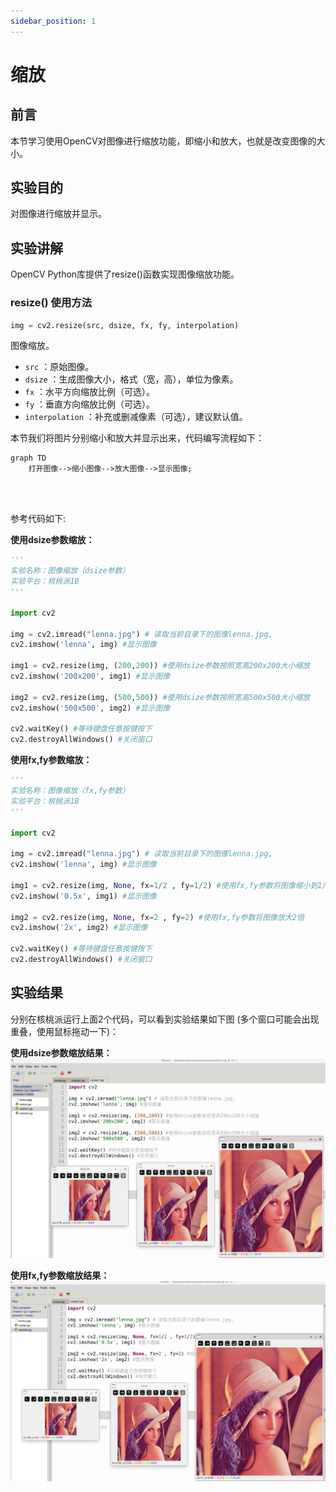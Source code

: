 ```yaml
---
sidebar_position: 1
---
```


# 缩放

## 前言

本节学习使用OpenCV对图像进行缩放功能，即缩小和放大，也就是改变图像的大小。

## 实验目的

对图像进行缩放并显示。

## 实验讲解

OpenCV Python库提供了resize()函数实现图像缩放功能。

### resize() 使用方法

```python
img = cv2.resize(src, dsize, fx, fy, interpolation)
```

图像缩放。
- `src` ：原始图像。
- `dsize` ：生成图像大小，格式（宽，高），单位为像素。
- `fx` ：水平方向缩放比例（可选）。
- `fy` ：垂直方向缩放比例（可选）。
- `interpolation` ：补充或删减像素（可选），建议默认值。

本节我们将图片分别缩小和放大并显示出来，代码编写流程如下：

```mermaid
graph TD
    打开图像-->缩小图像-->放大图像-->显示图像;
```

<br></br>

参考代码如下:

**使用dsize参数缩放：**
```python
'''
实验名称：图像缩放（dsize参数）
实验平台：核桃派1B
'''

import cv2

img = cv2.imread("lenna.jpg") # 读取当前目录下的图像lenna.jpg,
cv2.imshow('lenna', img) #显示图像

img1 = cv2.resize(img, (200,200)) #使用dsize参数按照宽高200x200大小缩放
cv2.imshow('200x200', img1) #显示图像

img2 = cv2.resize(img, (500,500)) #使用dsize参数按照宽高500x500大小缩放
cv2.imshow('500x500', img2) #显示图像

cv2.waitKey() #等待键盘任意按键按下
cv2.destroyAllWindows() #关闭窗口

```

**使用fx,fy参数缩放：**
```python
'''
实验名称：图像缩放（fx,fy参数）
实验平台：核桃派1B
'''

import cv2

img = cv2.imread("lenna.jpg") # 读取当前目录下的图像lenna.jpg,
cv2.imshow('lenna', img) #显示图像

img1 = cv2.resize(img, None, fx=1/2 , fy=1/2) #使用fx,fy参数将图像缩小到1/2
cv2.imshow('0.5x', img1) #显示图像

img2 = cv2.resize(img, None, fx=2 , fy=2) #使用fx,fy参数将图像放大2倍
cv2.imshow('2x', img2) #显示图像

cv2.waitKey() #等待键盘任意按键按下
cv2.destroyAllWindows() #关闭窗口

```

## 实验结果

分别在核桃派运行上面2个代码，可以看到实验结果如下图 (多个窗口可能会出现重叠，使用鼠标拖动一下)：

**使用dsize参数缩放结果：**
![resize](./img/resize/resize1.png)

**使用fx,fy参数缩放结果：**
![resize](./img/resize/resize2.png)
